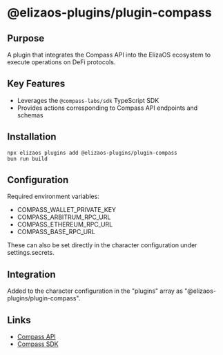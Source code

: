 # @elizaos-plugins/plugin-compass

## Purpose

A plugin that integrates the Compass API into the ElizaOS ecosystem to execute operations on DeFi protocols.

## Key Features

- Leverages the `@compass-labs/sdk` TypeScript SDK
- Provides actions corresponding to Compass API endpoints and schemas

## Installation

```
npx elizaos plugins add @elizaos-plugins/plugin-compass
bun run build
```

## Configuration

Required environment variables:

- COMPASS_WALLET_PRIVATE_KEY
- COMPASS_ARBITRUM_RPC_URL
- COMPASS_ETHEREUM_RPC_URL
- COMPASS_BASE_RPC_URL

These can also be set directly in the character configuration under settings.secrets.

## Integration

Added to the character configuration in the "plugins" array as "@elizaos-plugins/plugin-compass".

## Links

- [Compass API](https://api.compasslabs.ai/)
- [Compass SDK](https://www.npmjs.com/package/@compass-labs/sdk)
